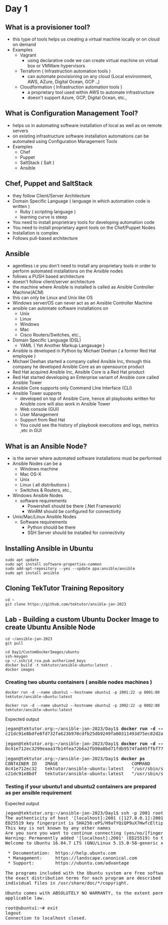 # Day 1

## What is a provisioner tool?
- this type of tools helps us creating a virtual machine locally or on cloud on demand
- Examples
  - Vagrant 
    - using declarative code we can create virtual machine on virtual box or VMWare hypervisors
  - Terraform ( Infrastruction automation tools )
     - can automate provisioning on any cloud (Local environment, AWS, AZure, Digital Ocean, GCP .,)
  - Cloudformation ( Infrastruction automation tools )
    - a proprietary tool used within AWS to automate infrastructure
    - doesn't support Azure, GCP, Digital Ocean, etc.,

## What is Configuration Management Tool?
- helps us in automating software installation of local as well as on remote servers
- on existing infrastructure software installation automations can be automated using Configuration Management Tools
- Examples
  - Chef
  - Puppet
  - SaltStack ( Salt )
  - Ansible
  
## Chef, Puppet and SaltStack
- they follow Client/Server Architecture
- Domain Specific Language ( language in which automation code is written )
  - Ruby ( scripting language )
  - learning curve is steep
- You need to install proprietrary tools for developing automation code
- You need to install proprietary agent tools on the Chef/Puppet Nodes
- Installation is complex
- Follows pull-based architecture

## Ansible
- agentless i.e you don't need to install any proprietary tools in order to perform automated installations on the Ansible nodes
- follows a PUSH based architecture
- doesn't follow client/server architecture
- the machine where Ansible is installed is called as Ansible Controller Machine(ACM)
- this can only be Linux and Unix like OS
- Windows server/OS can never act as an Ansible Controller Machine
- ansible can automate software installations on
  - Unix
  - Linux
  - Windows
  - Mac
  - Cisco Routers/Switches, etc.,
- Domain Specific Language (DSL)
  - YAML ( Yet Another Markup Langauage )
- Ansible is developed in Python by Michael Deehan ( a former Red Hat employee )
- Michael Deehan started a company called Ansible Inc, through this company he developed Ansible Core as an opensource product
- Red Hat acquired Ansible Inc, Ansible Core is a Red Hat product
- Red Hat started developing an Enterprise variant of Ansible core called Ansible Tower
- Ansible Core supports only Command LIne Interface (CLI)
- Ansible Tower supports 
    - developed on top of Ansible Core, hence all playbooks written for Ansible core will also
      work in Ansible Tower
    - Web console (GUI)
    - User Management
    - Support from Red Hat
    - You could see the history of playbook executions and logs, metrics ,etc in GUI


## What is an Ansible Node?
- is the server where automated software installations must be performed
- Ansible Nodes can be a
  - Windows machine
  - Mac OS-X
  - Unix
  - Linux ( all distributions )
  - Switches & Routers, etc.,
- Windows Ansible Nodes
  - software requirements
    - Powershell should be there (.Net Framework)
    - WinRM should be configured for connectivity
- Unix/Mac/Linux Ansible Nodes
  - Software requirements
    - Python should be there
    - SSH Server should be installed for connectivity

## Installing Ansible in Ubuntu
```
sudo apt update
sudo apt install software-properties-common
sudo add-apt-repository --yes --update ppa:ansible/ansible
sudo apt install ansible
```

## Cloning TekTutor Training Repository
```
cd ~
git clone https://github.com/tektutor/ansible-jan-2023
```

## Lab - Building a custom Ubuntu Docker Image to create Ubuntu Ansible Node
```
cd ~/ansible-jan-2023
git pull

cd Day1/CustomDockerImages/ubuntu
ssh-keygen
cp ~/.ssh/id_rsa.pub authorized_keys
docker build -t tektutor/ansible-ubuntu:latest .
docker images
```

### Creating two ubuntu containers ( ansible nodes machines )
```
docker run -d --name ubuntu1 --hostname ubuntu1 -p 2001:22 -p 8001:80 tektutor/ansible-ubuntu:latest

docker run -d --name ubuntu2 --hostname ubuntu2 -p 2002:22 -p 8002:80 tektutor/ansible-ubuntu:latest
```

Expected output
<pre>
jegan@tektutor.org:~/ansible-jan-2023/Day1$ <b>docker run -d --name ubuntu1 --hostname ubuntu1 -p 2001:22 -p 8001:80 tektutor/ansible-ubuntu:latest</b> 
c21dc91e8bdfe8fd732fa623b970cdfb25db9249fa00311493d75ec82d2a2714

jegan@tektutor.org:~/ansible-jan-2023/Day1$ <b>docker run -d --name ubuntu2 --hostname ubuntu2 -p 2002:22 -p 8002:80 tektutor/ansible-ubuntu:latest</b>
0c41e712ec3299eaaa37b14fea72b6a2fb90a8bd71fdb9574fad45ffbf77ecf1

jegan@tektutor.org:~/ansible-jan-2023/Day1$ <b>docker ps</b>
CONTAINER ID   IMAGE                            COMMAND               CREATED          STATUS          PORTS                                                                          NAMES
0c41e712ec32   tektutor/ansible-ubuntu:latest   "/usr/sbin/sshd -D"   3 seconds ago    Up 2 seconds    0.0.0.0:2002->22/tcp, :::2002->22/tcp, 0.0.0.0:8002->80/tcp, :::8002->80/tcp   ubuntu2
c21dc91e8bdf   tektutor/ansible-ubuntu:latest   "/usr/sbin/sshd -D"   14 seconds ago   Up 13 seconds   0.0.0.0:2001->22/tcp, :::2001->22/tcp, 0.0.0.0:8001->80/tcp, :::8001->80/tcp   ubuntu1
</pre>

### Testing if your ubuntu1 and ubuntu2 containers are prepared as per ansible requirement


Expected output
<pre>
jegan@tektutor.org:~/ansible-jan-2023/Day1$ ssh -p 2001 root@localhost
The authenticity of host '[localhost]:2001 ([127.0.0.1]:2001)' can't be established.
ED25519 key fingerprint is SHA256:ePS/H9aTYQiQP9uX7HwfcEltipzTw67CFBLMdMxFxaw.
This key is not known by any other names
Are you sure you want to continue connecting (yes/no/[fingerprint])? yes
Warning: Permanently added '[localhost]:2001' (ED25519) to the list of known hosts.
Welcome to Ubuntu 16.04.7 LTS (GNU/Linux 5.15.0-58-generic x86_64)

 * Documentation:  https://help.ubuntu.com
 * Management:     https://landscape.canonical.com
 * Support:        https://ubuntu.com/advantage

The programs included with the Ubuntu system are free software;
the exact distribution terms for each program are described in the
individual files in /usr/share/doc/*/copyright.

Ubuntu comes with ABSOLUTELY NO WARRANTY, to the extent permitted by
applicable law.

root@ubuntu1:~# exit
logout
Connection to localhost closed.
</pre>
